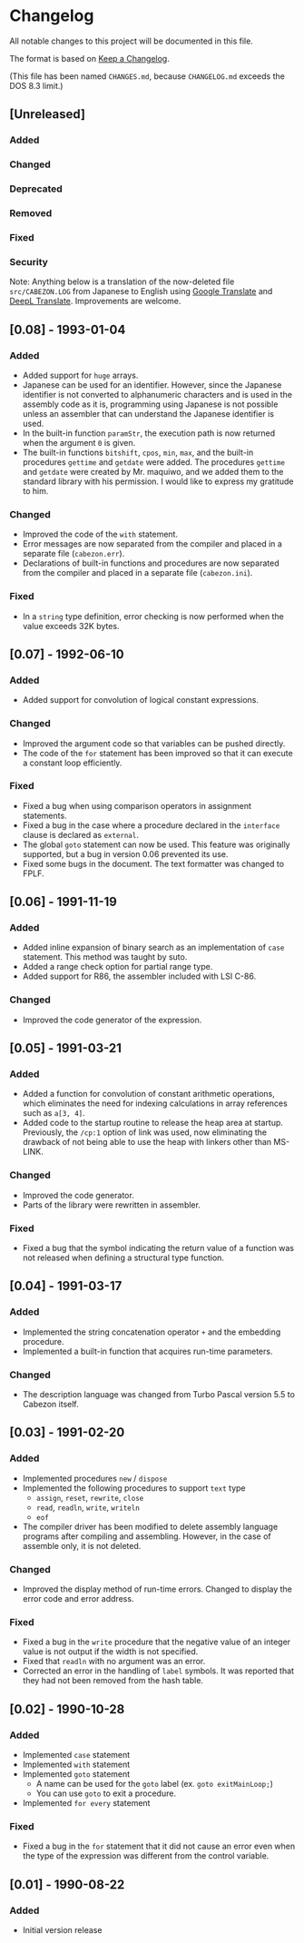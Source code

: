 # Changelog
All notable changes to this project will be documented in this file.

The format is based on [Keep a Changelog](https://keepachangelog.com/en/1.0.0/).

(This file has been named `CHANGES.md`, because `CHANGELOG.md` exceeds the DOS
8.3 limit.)

## [Unreleased]
### Added
### Changed
### Deprecated
### Removed
### Fixed
### Security

Note: Anything below is a translation of the now-deleted file `src/CABEZON.LOG`
from Japanese to English using [Google Translate](https://translate.google.com/)
and [DeepL Translate](https://www.deepl.com/). Improvements are welcome.

## [0.08] - 1993-01-04
### Added
- Added support for `huge` arrays.
- Japanese can be used for an identifier. However, since the Japanese
  identifier is not converted to alphanumeric characters and is used in the
  assembly code as it is, programming using Japanese is not possible unless
  an assembler that can understand the Japanese identifier is used.
- In the built-in function `paramStr`, the execution path is now returned
  when the argument `0` is given.
- The built-in functions `bitshift`, `cpos`, `min`, `max`, and the built-in
  procedures `gettime` and `getdate` were added. The procedures `gettime` and
  `getdate` were created by Mr. maquiwo, and we added them to the standard
  library with his permission. I would like to express my gratitude to him.

### Changed
- Improved the code of the `with` statement.
- Error messages are now separated from the compiler and placed in a separate
  file (`cabezon.err`).
- Declarations of built-in functions and procedures are now separated from
  the compiler and placed in a separate file (`cabezon.ini`).

### Fixed
- In a `string` type definition, error checking is now performed when the
  value exceeds 32K bytes.

## [0.07] - 1992-06-10
### Added
- Added support for convolution of logical constant expressions.

### Changed
- Improved the argument code so that variables can be pushed directly.
- The code of the `for` statement has been improved so that it can execute a
  constant loop efficiently.

### Fixed
- Fixed a bug when using comparison operators in assignment statements.
- Fixed a bug in the case where a procedure declared in the `interface`
  clause is declared as `external`.
- The global `goto` statement can now be used. This feature was originally
  supported, but a bug in version 0.06 prevented its use.
- Fixed some bugs in the document. The text formatter was changed to FPLF.

## [0.06] - 1991-11-19
### Added
- Added inline expansion of binary search as an implementation of `case`
  statement. This method was taught by suto.
- Added a range check option for partial range type.
- Added support for R86, the assembler included with LSI C-86.

### Changed
- Improved the code generator of the expression.

## [0.05] - 1991-03-21
### Added
- Added a function for convolution of constant arithmetic operations, which
  eliminates the need for indexing calculations in array references such as
  `a[3, 4]`.
- Added code to the startup routine to release the heap area at startup.
  Previously, the `/cp:1` option of link was used, now eliminating the
  drawback of not being able to use the heap with linkers other than MS-LINK.

### Changed
- Improved the code generator.
- Parts of the library were rewritten in assembler.

### Fixed
- Fixed a bug that the symbol indicating the return value of a function was
  not released when defining a structural type function.

## [0.04] - 1991-03-17
### Added
- Implemented the string concatenation operator `+` and the embedding
  procedure.
- Implemented a built-in function that acquires run-time parameters.

### Changed
- The description language was changed from Turbo Pascal version 5.5 to
  Cabezon itself.

## [0.03] - 1991-02-20
### Added
- Implemented procedures `new` / `dispose`
- Implemented the following procedures to support `text` type
  - `assign`, `reset`, `rewrite`, `close`
  - `read`, `readln`, `write`, `writeln`
  - `eof`
- The compiler driver has been modified to delete assembly language programs
  after compiling and assembling. However, in the case of assemble only,
  it is not deleted.

### Changed
- Improved the display method of run-time errors. Changed to display the
  error code and error address.

### Fixed
- Fixed a bug in the `write` procedure that the negative value of an integer
  value is not output if the width is not specified.
- Fixed that `readln` with no argument was an error.
- Corrected an error in the handling of `label` symbols. It was reported that
  they had not been removed from the hash table.

## [0.02] - 1990-10-28
### Added
- Implemented `case` statement
- Implemented `with` statement
- Implemented `goto` statement
  - A name can be used for the `goto` label (ex. `goto exitMainLoop;`)
  - You can use `goto` to exit a procedure.
- Implemented `for every` statement

### Fixed
- Fixed a bug in the `for` statement that it did not cause an error even when
  the type of the expression was different from the control variable.

## [0.01] - 1990-08-22
### Added
- Initial version release
